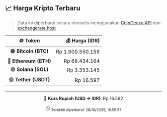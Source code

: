 

<!-- HARGA_KRIPTO -->
## 📈 Harga Kripto Terbaru

> Data ini diperbarui secara otomatis menggunakan [CoinGecko API](https://www.coingecko.com/) dan [exchangerate.host](https://exchangerate.host/)

<div align="center">

| 🪙 Token | 💰 Harga (IDR) |
|:------:|---------------:|
| 🟠 **Bitcoin (BTC)**   | Rp 1.900.550.156 |
| 🔵 **Ethereum (ETH)**  | Rp 68.434.164 |
| 🟣 **Solana (SOL)**    | Rp 3.353.145 |
| 🟢 **Tether (USDT)**   | Rp 16.597 |

---

💱 **Kurs Rupiah (USD → IDR)**: Rp 16.592

🕒 <sub>Terakhir diperbarui: 28/10/2025, 16.59.57</sub>

</div>
<!-- /HARGA_KRIPTO -->